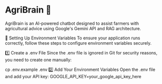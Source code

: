 # AgriBrain 🌾
AgriBrain is an AI-powered chatbot designed to assist farmers with agricultural advice using Google's Gemini API and RAG architecture.

🔧 Setting Up Environment Variables
To ensure your application runs correctly, follow these steps to configure environment variables securely.

1️⃣ Create a .env File
Since the .env file is ignored in Git for security reasons, you need to create one manually:

cp .env.example .env
2️⃣ Add Your Environment Variables
Open the .env file and add your API key:
GOOGLE_API_KEY=your_google_api_key_here
